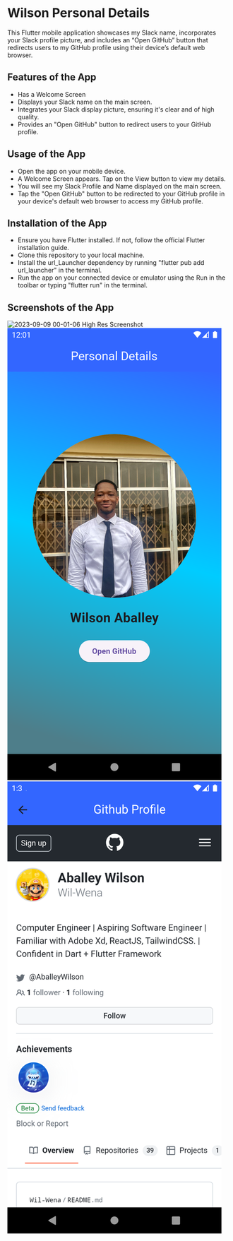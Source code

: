 # Wilson Personal Details

This Flutter mobile application showcases my Slack name, incorporates your Slack profile picture, and includes an “Open GitHub” button that redirects users to my GitHub profile using their device’s default web browser.

## Features of the App

- Has a Welcome Screen
- Displays your Slack name on the main screen.
- Integrates your Slack display picture, ensuring it's clear and of high quality.
- Provides an "Open GitHub" button to redirect users to your GitHub profile.

## Usage of the App
- Open the app on your mobile device.
- A Welcome Screen appears. Tap on the View button to view my details.
- You will see my Slack Profile and Name displayed on the main screen.
- Tap the "Open GitHub" button to be redirected to your GitHub profile in your device's default web browser to access my GitHub profile.

## Installation of the App
- Ensure you have Flutter installed. If not, follow the official Flutter installation guide.
- Clone this repository to your local machine.
- Install the url_Launcher dependency by running "flutter pub add url_launcher" in the terminal.
- Run the app on your connected device or emulator using the Run in the toolbar or typing "flutter run" in the terminal.


## Screenshots of the App
![2023-09-09 00-01-06 High Res Screenshot](https://github.com/Wil-Wena/personal_details/assets/73749082/353ffb80-4147-4d6f-8d3c-ff2d31c033cd)
![2023-09-09 00-01-06 High Res Screenshot](https://github.com/Wil-Wena/personal_details/blob/main/assets/main_screen.png)
![2023-09-09 00-01-06 High Res Screenshot](https://github.com/Wil-Wena/personal_details/blob/main/assets/github_webview.png)


